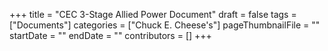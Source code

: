 +++
title = "CEC 3-Stage Allied Power Document"
draft = false
tags = ["Documents"]
categories = ["Chuck E. Cheese's"]
pageThumbnailFile = ""
startDate = ""
endDate = ""
contributors = []
+++
